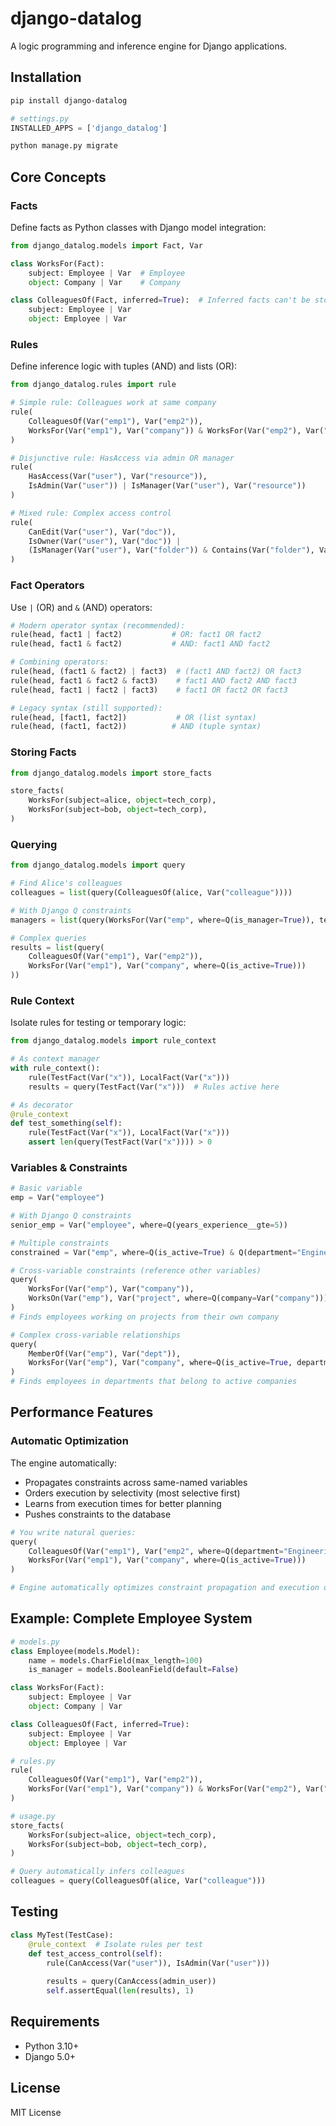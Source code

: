 # django-datalog

A logic programming and inference engine for Django applications.

## Installation

```bash
pip install django-datalog
```

```python
# settings.py
INSTALLED_APPS = ['django_datalog']
```

```bash
python manage.py migrate
```

## Core Concepts

### Facts
Define facts as Python classes with Django model integration:

```python
from django_datalog.models import Fact, Var

class WorksFor(Fact):
    subject: Employee | Var  # Employee
    object: Company | Var    # Company

class ColleaguesOf(Fact, inferred=True):  # Inferred facts can't be stored directly
    subject: Employee | Var
    object: Employee | Var
```

### Rules
Define inference logic with tuples (AND) and lists (OR):

```python
from django_datalog.rules import rule

# Simple rule: Colleagues work at same company
rule(
    ColleaguesOf(Var("emp1"), Var("emp2")),
    WorksFor(Var("emp1"), Var("company")) & WorksFor(Var("emp2"), Var("company"))
)

# Disjunctive rule: HasAccess via admin OR manager
rule(
    HasAccess(Var("user"), Var("resource")),
    IsAdmin(Var("user")) | IsManager(Var("user"), Var("resource"))
)

# Mixed rule: Complex access control
rule(
    CanEdit(Var("user"), Var("doc")),
    IsOwner(Var("user"), Var("doc")) | 
    (IsManager(Var("user"), Var("folder")) & Contains(Var("folder"), Var("doc")))
)
```

### Fact Operators
Use `|` (OR) and `&` (AND) operators:

```python
# Modern operator syntax (recommended):
rule(head, fact1 | fact2)           # OR: fact1 OR fact2
rule(head, fact1 & fact2)           # AND: fact1 AND fact2

# Combining operators:
rule(head, (fact1 & fact2) | fact3)  # (fact1 AND fact2) OR fact3
rule(head, fact1 & fact2 & fact3)    # fact1 AND fact2 AND fact3
rule(head, fact1 | fact2 | fact3)    # fact1 OR fact2 OR fact3

# Legacy syntax (still supported):
rule(head, [fact1, fact2])           # OR (list syntax)
rule(head, (fact1, fact2))          # AND (tuple syntax)
```

### Storing Facts
```python
from django_datalog.models import store_facts

store_facts(
    WorksFor(subject=alice, object=tech_corp),
    WorksFor(subject=bob, object=tech_corp),
)
```

### Querying
```python
from django_datalog.models import query

# Find Alice's colleagues
colleagues = list(query(ColleaguesOf(alice, Var("colleague"))))

# With Django Q constraints
managers = list(query(WorksFor(Var("emp", where=Q(is_manager=True)), tech_corp)))

# Complex queries
results = list(query(
    ColleaguesOf(Var("emp1"), Var("emp2")),
    WorksFor(Var("emp1"), Var("company", where=Q(is_active=True)))
))
```

### Rule Context
Isolate rules for testing or temporary logic:

```python
from django_datalog.models import rule_context

# As context manager
with rule_context():
    rule(TestFact(Var("x")), LocalFact(Var("x")))
    results = query(TestFact(Var("x")))  # Rules active here

# As decorator
@rule_context
def test_something(self):
    rule(TestFact(Var("x")), LocalFact(Var("x")))
    assert len(query(TestFact(Var("x")))) > 0
```

### Variables & Constraints
```python
# Basic variable
emp = Var("employee")

# With Django Q constraints
senior_emp = Var("employee", where=Q(years_experience__gte=5))

# Multiple constraints
constrained = Var("emp", where=Q(is_active=True) & Q(department="Engineering"))

# Cross-variable constraints (reference other variables)
query(
    WorksFor(Var("emp"), Var("company")),
    WorksOn(Var("emp"), Var("project", where=Q(company=Var("company"))))
)
# Finds employees working on projects from their own company

# Complex cross-variable relationships
query(
    MemberOf(Var("emp"), Var("dept")),
    WorksFor(Var("emp"), Var("company", where=Q(is_active=True, department__in=[Var("dept")])))
)
# Finds employees in departments that belong to active companies
```

## Performance Features

### Automatic Optimization
The engine automatically:
- Propagates constraints across same-named variables
- Orders execution by selectivity (most selective first)
- Learns from execution times for better planning
- Pushes constraints to the database

```python
# You write natural queries:
query(
    ColleaguesOf(Var("emp1"), Var("emp2", where=Q(department="Engineering"))),
    WorksFor(Var("emp1"), Var("company", where=Q(is_active=True)))
)

# Engine automatically optimizes constraint propagation and execution order
```

## Example: Complete Employee System

```python
# models.py
class Employee(models.Model):
    name = models.CharField(max_length=100)
    is_manager = models.BooleanField(default=False)

class WorksFor(Fact):
    subject: Employee | Var
    object: Company | Var

class ColleaguesOf(Fact, inferred=True):
    subject: Employee | Var
    object: Employee | Var

# rules.py
rule(
    ColleaguesOf(Var("emp1"), Var("emp2")),
    WorksFor(Var("emp1"), Var("company")) & WorksFor(Var("emp2"), Var("company"))
)

# usage.py
store_facts(
    WorksFor(subject=alice, object=tech_corp),
    WorksFor(subject=bob, object=tech_corp),
)

# Query automatically infers colleagues
colleagues = query(ColleaguesOf(alice, Var("colleague")))
```

## Testing

```python
class MyTest(TestCase):
    @rule_context  # Isolate rules per test
    def test_access_control(self):
        rule(CanAccess(Var("user")), IsAdmin(Var("user")))
        
        results = query(CanAccess(admin_user))
        self.assertEqual(len(results), 1)
```

## Requirements

- Python 3.10+
- Django 5.0+

## License

MIT License
